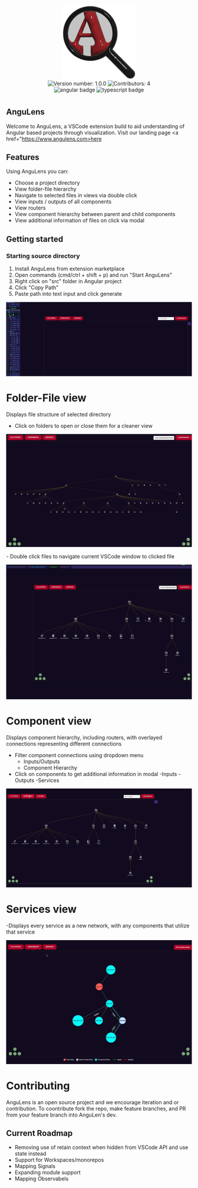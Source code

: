 <div align="center">
  <img src="./assets/Angulens_3.png" alt="Magnifying glass AnguLens logo" width="200" height="200">
</div>

<div align="center"> 
  <img src="https://img.shields.io/badge/version-1.0.0-darkred?logoColor=white" alt="Version number: 1.0.0">
  <img src="https://img.shields.io/badge/Contributors-4-darkred?logoColor=white" alt="Contributors: 4">
</div>

<div align="center"> 
  <img src="https://img.shields.io/badge/Angular-darkred?style=flat-square&logo=angular" alt="angular badge">
  <img src="https://img.shields.io/badge/TypeScript-blue?style=flat-square&logo=typescript&logoColor=white" alt="typescript badge">
</div>


#

## AnguLens

Welcome to AnguLens, a VSCode extension build to aid understanding of Angular based projects through visualization.
Visit our landing page <a href="https://www.angulens.com>here</a>

## Features 

Using AnguLens you can: 
  - Choose a project directory
  - View folder-file hierarchy 
  - Navigate to selected files in views via double click 
  - View inputs / outputs of all components
  - View routers 
  - View component hierarchy between parent and child components
  - View additional information of files on click via modal 

## Getting started

### Starting source directory

1. Install AnguLens from extension marketplace 
2. Open commands (cmd/ctrl + shift + p) and run "Start AnguLens" 
3. Right click on "src" folder in Angular project 
4. Click "Copy Path"
5. Paste path into text input and click generate

<p align="center"><img src="./assets/startAnguLens.gif"></p>

# Folder-File view
Displays file structure of selected directory 
- Click on folders to open or close them for a cleaner view 
<p align="center"><img src="./assets/collapsingFolders.gif"></p>
- Double click files to navigate current VSCode window to clicked file 
<p align="center"><img src="./assets/navigatefile.gif"></p>

# Component view
Displays component hierarchy, including routers, with overlayed connections representing different connections
- Filter component connections using dropdown menu
  - Inputs/Outputs
  - Component Hierarchy
- Click on components to get additional information in modal
  -Inputs
  -Outputs
  -Services
<p align="center"><img src="./assets/modal.gif"></p>

# Services view
-Displays every service as a new network, with any components that utilize that service
<p align="center"><img src="./assets/services.gif"></p>

[contributors-url]: https://github.com/oslabs-beta/AnguLens/graphs/contributors
[contributors-shield]: https://img.shields.io/badge/Contributors-4-darkred?logoColor=white
[version-shield]: https://img.shields.io/badge/version-1.0.0-darkred?logoColor=white
[angular-shield]: https://img.shields.io/badge/Angular-darkred?style=flat-square&logo=angular
[angular-url]: https://angular.io/
[typescript-shield]: https://img.shields.io/badge/TypeScript-blue?style=flat-square&logo=typescript&logoColor=white
[typescript-url]: https://www.typescriptlang.org/

# Contributing
AnguLens is an open source project and we encourage iteration and or contribution. To coontribute fork the repo, make feature branches, and PR from your feature branch into AnguLen's dev. 



## Current Roadmap
  - Removing use of retain context when hidden from VSCode API and use state instead
  - Support for Workspaces/monorepos
  - Mapping Signals
  - Expanding module support 
  - Mapping Observabels 
